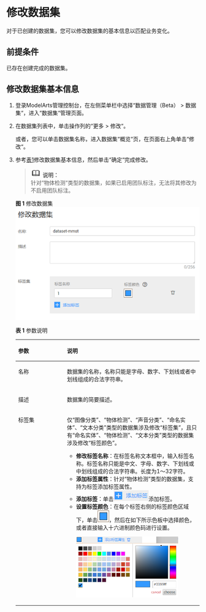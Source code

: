 # 修改数据集<a name="modelarts_23_0020"></a>

对于已创建的数据集，您可以修改数据集的基本信息以匹配业务变化。

## 前提条件<a name="section46205855912"></a>

已存在创建完成的数据集。

## 修改数据集基本信息<a name="section6987155265816"></a>

1.  登录ModelArts管理控制台，在左侧菜单栏中选择“数据管理（Beta） \> 数据集“，进入“数据集“管理页面。
2.  在数据集列表中，单击操作列的“更多 \> 修改“。

    或者，您可以单击数据集名称，进入数据集“概览“页，在页面右上角单击“修改“。

3.  参考[表1](#table151481125214)修改数据集基本信息，然后单击“确定“完成修改。

    >![](public_sys-resources/icon-note.gif) **说明：**   
    >针对“物体检测“类型的数据集，如果已启用团队标注，无法将其修改为不启用团队标注。  

    **图 1**  修改数据集<a name="fig132921653145017"></a>  
    ![](figures/修改数据集.png "修改数据集")

    **表 1**  参数说明

    <a name="table151481125214"></a>
    <table><thead align="left"><tr id="row414119529"><th class="cellrowborder" valign="top" width="26.479999999999997%" id="mcps1.2.3.1.1"><p id="p8152195216"><a name="p8152195216"></a><a name="p8152195216"></a>参数</p>
    </th>
    <th class="cellrowborder" valign="top" width="73.52%" id="mcps1.2.3.1.2"><p id="p1315615526"><a name="p1315615526"></a><a name="p1315615526"></a>说明</p>
    </th>
    </tr>
    </thead>
    <tbody><tr id="row115515529"><td class="cellrowborder" valign="top" width="26.479999999999997%" headers="mcps1.2.3.1.1 "><p id="p1215171105212"><a name="p1215171105212"></a><a name="p1215171105212"></a>名称</p>
    </td>
    <td class="cellrowborder" valign="top" width="73.52%" headers="mcps1.2.3.1.2 "><p id="p9320221112220"><a name="p9320221112220"></a><a name="p9320221112220"></a>数据集的名称，名称只能是字母、数字、下划线或者中划线组成的合法字符串。</p>
    </td>
    </tr>
    <tr id="row181516125215"><td class="cellrowborder" valign="top" width="26.479999999999997%" headers="mcps1.2.3.1.1 "><p id="p1115915526"><a name="p1115915526"></a><a name="p1115915526"></a>描述</p>
    </td>
    <td class="cellrowborder" valign="top" width="73.52%" headers="mcps1.2.3.1.2 "><p id="p193205219229"><a name="p193205219229"></a><a name="p193205219229"></a>数据集的简要描述。</p>
    </td>
    </tr>
    <tr id="row815131145210"><td class="cellrowborder" valign="top" width="26.479999999999997%" headers="mcps1.2.3.1.1 "><p id="p1015714521"><a name="p1015714521"></a><a name="p1015714521"></a>标签集</p>
    </td>
    <td class="cellrowborder" valign="top" width="73.52%" headers="mcps1.2.3.1.2 "><p id="p194502566529"><a name="p194502566529"></a><a name="p194502566529"></a>仅<span class="parmname" id="parmname995434605512"><a name="parmname995434605512"></a><a name="parmname995434605512"></a>“图像分类”</span>、<span class="parmname" id="parmname2015644985518"><a name="parmname2015644985518"></a><a name="parmname2015644985518"></a>“物体检测”</span>、<span class="parmname" id="parmname14884145014558"><a name="parmname14884145014558"></a><a name="parmname14884145014558"></a>“声音分类”</span>、<span class="parmname" id="parmname1932915318554"><a name="parmname1932915318554"></a><a name="parmname1932915318554"></a>“命名实体”</span>、<span class="parmname" id="parmname19681155555511"><a name="parmname19681155555511"></a><a name="parmname19681155555511"></a>“文本分类”</span>类型的数据集涉及修改<span class="parmname" id="parmname36615135415"><a name="parmname36615135415"></a><a name="parmname36615135415"></a>“标签集”</span>，且只有<span class="parmname" id="parmname719385816557"><a name="parmname719385816557"></a><a name="parmname719385816557"></a>“命名实体”</span>、<span class="parmname" id="parmname174401609567"><a name="parmname174401609567"></a><a name="parmname174401609567"></a>“物体检测”</span>、<span class="parmname" id="parmname588813218560"><a name="parmname588813218560"></a><a name="parmname588813218560"></a>“文本分类”</span>类型的数据集涉及修改<span class="parmname" id="parmname192902513545"><a name="parmname192902513545"></a><a name="parmname192902513545"></a>“标签颜色”</span>。</p>
    <a name="ul6460155605215"></a><a name="ul6460155605215"></a><ul id="ul6460155605215"><li><strong id="b44597565527"><a name="b44597565527"></a><a name="b44597565527"></a>修改标签名称</strong>：在标签名称文本框中，输入标签名称。标签名称只能是中文、字母、数字、下划线或中划线组成的合法字符串。长度为1～32字符。</li><li><strong id="b789413811248"><a name="b789413811248"></a><a name="b789413811248"></a>添加标签属性</strong>：针对“物体检测”类型的数据集，支持为标签添加标签属性。</li><li><strong id="b045915655217"><a name="b045915655217"></a><a name="b045915655217"></a>添加标签</strong>：单击<a name="image245935645218"></a><a name="image245935645218"></a><span><img id="image245935645218" src="figures/zh-cn_image_0171824644.png"></span>添加标签。</li><li><strong id="b54601456195210"><a name="b54601456195210"></a><a name="b54601456195210"></a>设置标签颜色</strong>：在每个标签右侧的标签颜色区域下，单击<a name="image5460356135219"></a><a name="image5460356135219"></a><span><img id="image5460356135219" src="figures/zh-cn_image_0171824645.png"></span>，然后在如下所示色板中选择颜色，或者直接输入十六进制颜色码进行设置。<p id="p17460135611528"><a name="p17460135611528"></a><a name="p17460135611528"></a><a name="image141011154151511"></a><a name="image141011154151511"></a><span><img id="image141011154151511" src="figures/zh-cn_image_0197786622.png" width="266" height="157.69623800000002"></span></p>
    </li></ul>
    </td>
    </tr>
    </tbody>
    </table>


